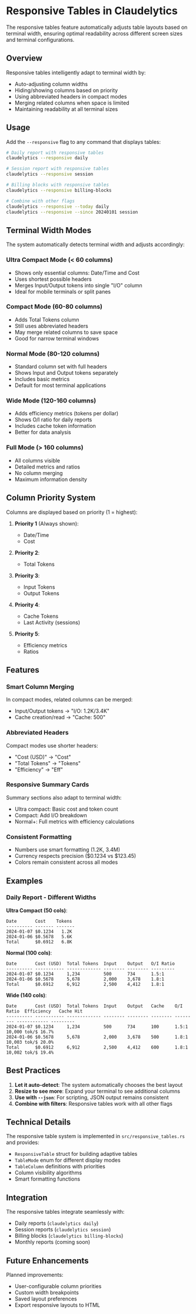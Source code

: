 # Responsive Tables in Claudelytics

The responsive tables feature automatically adjusts table layouts based on terminal width, ensuring optimal readability across different screen sizes and terminal configurations.

## Overview

Responsive tables intelligently adapt to terminal width by:
- Auto-adjusting column widths
- Hiding/showing columns based on priority
- Using abbreviated headers in compact modes
- Merging related columns when space is limited
- Maintaining readability at all terminal sizes

## Usage

Add the `--responsive` flag to any command that displays tables:

```bash
# Daily report with responsive tables
claudelytics --responsive daily

# Session report with responsive tables  
claudelytics --responsive session

# Billing blocks with responsive tables
claudelytics --responsive billing-blocks

# Combine with other flags
claudelytics --responsive --today daily
claudelytics --responsive --since 20240101 session
```

## Terminal Width Modes

The system automatically detects terminal width and adjusts accordingly:

### Ultra Compact Mode (< 60 columns)
- Shows only essential columns: Date/Time and Cost
- Uses shortest possible headers
- Merges Input/Output tokens into single "I/O" column
- Ideal for mobile terminals or split panes

### Compact Mode (60-80 columns)
- Adds Total Tokens column
- Still uses abbreviated headers
- May merge related columns to save space
- Good for narrow terminal windows

### Normal Mode (80-120 columns)
- Standard column set with full headers
- Shows Input and Output tokens separately
- Includes basic metrics
- Default for most terminal applications

### Wide Mode (120-160 columns)
- Adds efficiency metrics (tokens per dollar)
- Shows O/I ratio for daily reports
- Includes cache token information
- Better for data analysis

### Full Mode (> 160 columns)
- All columns visible
- Detailed metrics and ratios
- No column merging
- Maximum information density

## Column Priority System

Columns are displayed based on priority (1 = highest):

1. **Priority 1** (Always shown):
   - Date/Time
   - Cost

2. **Priority 2**:
   - Total Tokens

3. **Priority 3**:
   - Input Tokens
   - Output Tokens

4. **Priority 4**:
   - Cache Tokens
   - Last Activity (sessions)

5. **Priority 5**:
   - Efficiency metrics
   - Ratios

## Features

### Smart Column Merging
In compact modes, related columns can be merged:
- Input/Output tokens → "I/O: 1.2K/3.4K"
- Cache creation/read → "Cache: 500"

### Abbreviated Headers
Compact modes use shorter headers:
- "Cost (USD)" → "Cost"
- "Total Tokens" → "Tokens"
- "Efficiency" → "Eff"

### Responsive Summary Cards
Summary sections also adapt to terminal width:
- Ultra compact: Basic cost and token count
- Compact: Add I/O breakdown
- Normal+: Full metrics with efficiency calculations

### Consistent Formatting
- Numbers use smart formatting (1.2K, 3.4M)
- Currency respects precision ($0.1234 vs $123.45)
- Colors remain consistent across all modes

## Examples

### Daily Report - Different Widths

**Ultra Compact (50 cols)**:
```
Date       Cost    Tokens
---------- ------- -------
2024-01-07 $0.1234   1.2K
2024-01-06 $0.5678   5.6K
Total      $0.6912   6.8K
```

**Normal (100 cols)**:
```
Date       Cost (USD)  Total Tokens  Input    Output   O/I Ratio
---------- ----------- ------------- -------- -------- ---------
2024-01-07 $0.1234     1,234         500      734      1.5:1
2024-01-06 $0.5678     5,678         2,000    3,678    1.8:1
Total      $0.6912     6,912         2,500    4,412    1.8:1
```

**Wide (140 cols)**:
```
Date       Cost (USD)  Total Tokens  Input    Output   Cache    O/I Ratio  Efficiency   Cache Hit
---------- ----------- ------------- -------- -------- -------- --------- ------------ ---------
2024-01-07 $0.1234     1,234         500      734      100      1.5:1     10,000 tok/$ 16.7%
2024-01-06 $0.5678     5,678         2,000    3,678    500      1.8:1     10,003 tok/$ 20.0%
Total      $0.6912     6,912         2,500    4,412    600      1.8:1     10,002 tok/$ 19.4%
```

## Best Practices

1. **Let it auto-detect**: The system automatically chooses the best layout
2. **Resize to see more**: Expand your terminal to see additional columns
3. **Use with `--json`**: For scripting, JSON output remains consistent
4. **Combine with filters**: Responsive tables work with all other flags

## Technical Details

The responsive table system is implemented in `src/responsive_tables.rs` and provides:
- `ResponsiveTable` struct for building adaptive tables
- `TableMode` enum for different display modes
- `TableColumn` definitions with priorities
- Column visibility algorithms
- Smart formatting functions

## Integration

The responsive tables integrate seamlessly with:
- Daily reports (`claudelytics daily`)
- Session reports (`claudelytics session`)
- Billing blocks (`claudelytics billing-blocks`)
- Monthly reports (coming soon)

## Future Enhancements

Planned improvements:
- User-configurable column priorities
- Custom width breakpoints
- Saved layout preferences
- Export responsive layouts to HTML